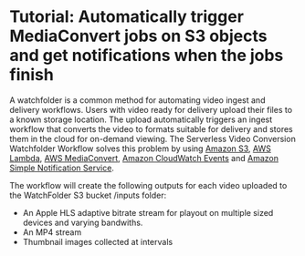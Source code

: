 # Tutorial: Automatically trigger MediaConvert jobs on S3 objects and get notifications when the jobs finish

A watchfolder is a common method for automating video ingest and delivery workflows.  Users with video ready for delivery upload their files to a known storage location.  The upload automatically triggers an ingest workflow that converts the video to formats suitable for delivery and stores them in the cloud for on-demand viewing.   The Serverless Video Conversion Watchfolder Workflow solves this problem by using [Amazon S3](https://aws.amazon.com/s3), [AWS Lambda](https://aws.amazon.com/lambda/), [AWS MediaConvert](https://aws.amazon.com/mediaconvert/), [Amazon CloudWatch Events](https://aws.amazon.com/cloudwatch) and [Amazon Simple Notification Service](https://aws.amazon.com/sns).

The workflow will create the following outputs for each video uploaded to the WatchFolder S3 bucket /inputs folder:
- An Apple HLS adaptive bitrate stream for playout on multiple sized devices and varying bandwiths.
- An MP4 stream
- Thumbnail images collected at intervals
